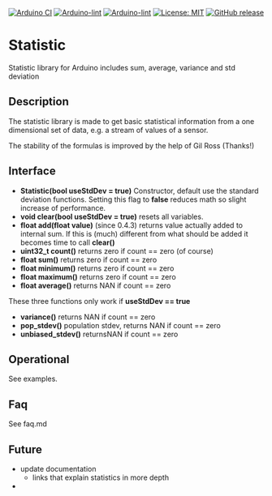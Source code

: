 
[![Arduino CI](https://github.com/RobTillaart/Statistic/workflows/Arduino%20CI/badge.svg)](https://github.com/marketplace/actions/arduino_ci)
[![Arduino-lint](https://github.com/RobTillaart/Statistic/actions/workflows/arduino-lint.yml/badge.svg)](https://github.com/RobTillaart/Statistic/actions/workflows/arduino-lint.yml)
[![Arduino-lint](https://github.com/RobTillaart/Statistic/actions/workflows/arduino-lint.yml/badge.svg)](https://github.com/RobTillaart/Statistic/actions/workflows/arduino-lint.yml)
[![License: MIT](https://img.shields.io/badge/license-MIT-green.svg)](https://github.com/RobTillaart/Statistic/blob/master/LICENSE)
[![GitHub release](https://img.shields.io/github/release/RobTillaart/Statistic.svg?maxAge=3600)](https://github.com/RobTillaart/Statistic/releases)


# Statistic

Statistic library for Arduino includes sum, average, variance and std deviation


## Description

The statistic library is made to get basic statistical information from a 
one dimensional set of data, e.g. a stream of values of a sensor.

The stability of the formulas is improved by the help of Gil Ross (Thanks!)


## Interface

- **Statistic(bool useStdDev = true)** Constructor, default use the standard deviation
functions. Setting this flag to **false** reduces math so slight increase of performance.
- **void clear(bool useStdDev = true)** resets all variables.
- **float add(float value)** (since 0.4.3) returns value actually added to internal sum.
If this is (much) different from what should be added it becomes time to call **clear()**
- **uint32_t count()** returns zero if count == zero (of course)
- **float sum()**      returns zero if count == zero
- **float minimum()**  returns zero if count == zero
- **float maximum()**  returns zero if count == zero
- **float average()**  returns NAN if count == zero

These three functions only work if **useStdDev == true**

- **variance()**         returns NAN if count == zero
- **pop_stdev()**        population stdev, returns NAN if count == zero
- **unbiased_stdev()**   returnsNAN if count == zero


## Operational

See examples.

## Faq

See faq.md

## Future

- update documentation
  - links that explain statistics in more depth
- 


